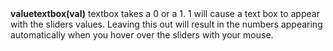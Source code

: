 <a name="valuetextbox"><h3 style="padding-top: 40px; margin-top: 40px;"></h3></a>
**valuetextbox(val)** textbox takes a 0 or a 1. 1 will cause a text box to appear with the sliders values. Leaving this out will result in the numbers appearing automatically when you hover over the sliders with your mouse.